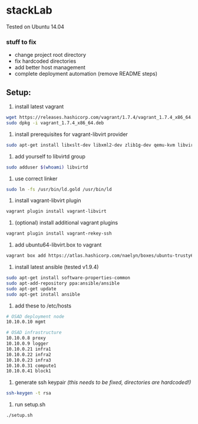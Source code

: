 # stackLab

Tested on Ubuntu 14.04

### stuff to fix
+ change project root directory
+ fix hardcoded directories
+ add better host management
+ complete deployment automation (remove README steps)

## Setup:

1. install latest vagrant

 ```bash
wget https://releases.hashicorp.com/vagrant/1.7.4/vagrant_1.7.4_x86_64.deb
sudo dpkg -i vagrant_1.7.4_x86_64.deb
```
1. install prerequisites for vagrant-libvirt provider

 ```bash
sudo apt-get install libxslt-dev libxml2-dev zlib1g-dev qemu-kvm libvirt-bin libvirt-dev ruby ruby-dev make
```

1. add yourself to libvirtd group

 ```bash
sudo adduser $(whoami) libvirtd
```

1. use correct linker

 ```bash
sudo ln -fs /usr/bin/ld.gold /usr/bin/ld
```

1. install vagrant-libvirt plugin

 ```bash
vagrant plugin install vagrant-libvirt
```

1. (optional) install additional vagrant plugins

 ```bash
vagrant plugin install vagrant-rekey-ssh
```

1. add ubuntu64-libvirt.box to vagrant

 ```bash
vagrant box add https://atlas.hashicorp.com/naelyn/boxes/ubuntu-trusty64-libvirt
```

1. install latest ansible (tested v1.9.4)

 ```bash
sudo apt-get install software-properties-common
sudo apt-add-repository ppa:ansible/ansible
sudo apt-get update
sudo apt-get install ansible
```

1. add these to /etc/hosts

 ```bash
# OSAD deployment node
10.10.0.10 mgmt

# OSAD infrastructure 
10.10.0.8 proxy
10.10.0.9 logger
10.10.0.21 infra1
10.10.0.22 infra2
10.10.0.23 infra3
10.10.0.31 compute1
10.10.0.41 block1
```

1. generate ssh keypair *(this needs to be fixed, directories are hardcoded!)*

 ```bash
ssh-keygen -t rsa
```

1. run setup.sh

 ```bash
./setup.sh
```
